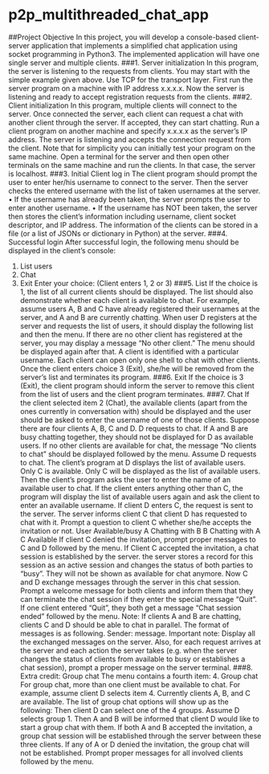 # p2p_multithreaded_chat_app
##Project Objective
In this project, you will develop a console-based client-server application that implements a
simplified chat application using socket programming in Python3. The implemented application
will have one single server and multiple clients.
###1. Server initialization
In this program, the server is listening to the requests from clients. You may start with the
simple example given above. Use TCP for the transport layer. First run the server program on a
machine with IP address x.x.x.x. Now the server is listening and ready to accept registration
requests from the clients.
###2. Client initialization
In this program, multiple clients will connect to the server. Once connected the server, each
client can request a chat with another client through the server. If accepted, they can start
chatting. Run a client program on another machine and specify x.x.x.x as the server’s IP
address. The server is listening and accepts the connection request from the client.
Note that for simplicity you can initially test your program on the same machine. Open a
terminal for the server and then open other terminals on the same machine and run the clients.
In that case, the server is localhost.
###3. Initial Client log in
The client program should prompt the user to enter her/his username to connect to the server.
Then the server checks the entered username with the list of taken usernames at the server.
• If the username has already been taken, the server prompts the user to enter another
username.
• If the username has NOT been taken, the server then stores the client’s information
including username, client socket descriptor, and IP address. The information of the clients
can be stored in a file (or a list of JSONs or dictionary in Python) at the server.
###4. Successful login
After successful login, the following menu should be displayed in the client’s console:
1. List users
2. Chat
3. Exit
Enter your choice: (Client enters 1, 2 or 3) 
###5. List
If the choice is 1, the list of all current clients should be displayed. The list should also
demonstrate whether each client is available to chat. For example, assume users A, B and C
have already registered their usernames at the server, and A and B are currently chatting. When
user D registers at the server and requests the list of users, it should display the following list
and then the menu.
If there are no other client has registered at the server, you may display a message “No other
client.” The menu should be displayed again after that.
A client is identified with a particular username. Each client can open only one shell to chat
with other clients. Once the client enters choice 3 (Exit), she/he will be removed from the
server’s list and terminates its program.
###6. Exit
If the choice is 3 (Exit), the client program should inform the server to remove this client from
the list of users and the client program terminates.
###7. Chat
If the client selected item 2 (Chat), the available clients (apart from the ones currently in
conversation with) should be displayed and the user should be asked to enter the username of
one of those clients. Suppose there are four clients A, B, C and D. D requests to chat. If A and
B are busy chatting together, they should not be displayed for D as available users.
If no other clients are available for chat, the message “No clients to chat” should be displayed
followed by the menu.
Assume D requests to chat. The client’s program at D displays the list of available users. Only C
is available. Only C will be displayed as the list of available users. Then the client’s program
asks the user to enter the name of an available user to chat. If the client enters anything other
than C, the program will display the list of available users again and ask the client to enter an
available username.
If client D enters C, the request is sent to the server. The server informs client C that client D
has requested to chat with it. Prompt a question to client C whether she/he accepts the
invitation or not.
User Available/busy
A Chatting with B
B Chatting with A
C Available
If client C denied the invitation, prompt proper messages to C and D followed by the menu.
If Client C accepted the invitation, a chat session is established by the server. the server stores a
record for this session as an active session and changes the status of both parties to “busy”. They
will not be shown as available for chat anymore. Now C and D exchange messages through the
server in this chat session. Prompt a welcome message for both clients and inform them that
they can terminate the chat session if they enter the special message “Quit”. If one client entered
“Quit”, they both get a message “Chat session ended” followed by the menu.
Note: If clients A and B are chatting, clients C and D should be able to chat in parallel.
The format of messages is as following.
Sender: message.
Important note: Display all the exchanged messages on the server. Also, for each request arrives
at the server and each action the server takes (e.g. when the server changes the status of clients
from available to busy or establishes a chat session), prompt a proper message on the server
terminal.
###8. Extra credit: Group chat
The menu contains a fourth item: 4. Group chat
For group chat, more than one client must be available to chat. For example, assume client D
selects item 4. Currently clients A, B, and C are available. The list of group chat options will
show up as the following:
Then client D can select one of the 4 groups. Assume D selects group 1. Then A and B will be
informed that client D would like to start a group chat with them. If both A and B accepted the
invitation, a group chat session will be established through the server between these three
clients. If any of A or D denied the invitation, the group chat will not be established. Prompt
proper messages for all involved clients followed by the menu. 
